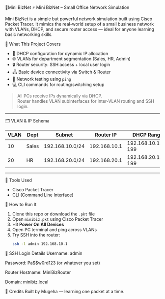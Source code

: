 🧾Mini BizNet
⚡ Mini BizNet – Small Office Network Simulation

Mini BizNet is a simple but powerful network simulation built using Cisco Packet Tracer. 
It mimics the real-world setup of a small business network with VLANs, DHCP, and secure router access — ideal for anyone learning basic networking skills.

🧠 What This Project Covers

- 📡 DHCP configuration for dynamic IP allocation  
- 🌐 VLANs for department segmentation (Sales, HR, Admin)  
- 🔒 Router security: SSH access + local user login  
- 🖧 Basic device connectivity via Switch & Router  
- 🧪 Network testing using `ping`  
- 💻 CLI commands for routing/switching setup

> All PCs receive IPs dynamically via DHCP.  
> Router handles VLAN subinterfaces for inter-VLAN routing and SSH login.

---

🗂️ VLAN & IP Schema

| VLAN | Dept  | Subnet           | Router IP       | DHCP Range             |
|------|-------|------------------|------------------|-------------------------|
| 10   | Sales | 192.168.10.0/24  | 192.168.10.1     | 192.168.10.100–199     |
| 20   | HR    | 192.168.20.0/24  | 192.168.20.1     | 192.168.20.100–199     |

---

🔧 Tools Used

- Cisco Packet Tracer
- CLI (Command Line Interface)
  
🚀 How to Run It

1. Clone this repo or download the `.pkt` file
2. Open `minibiz.pkt` using Cisco Packet Tracer
3. Hit **Power On All Devices**
4. Open PC terminal and ping across VLANs
5. Try SSH into the router:
   ```bash
   ssh -l admin 192.168.10.1
🔐 SSH Login Details
Username: admin

Password: Pa$$w0rd123 (or whatever you set)

Router Hostname: MiniBizRouter

Domain: minibiz.local

🙌 Credits
Built by Mugeha — learning one packet at a time.                                                                                                              
